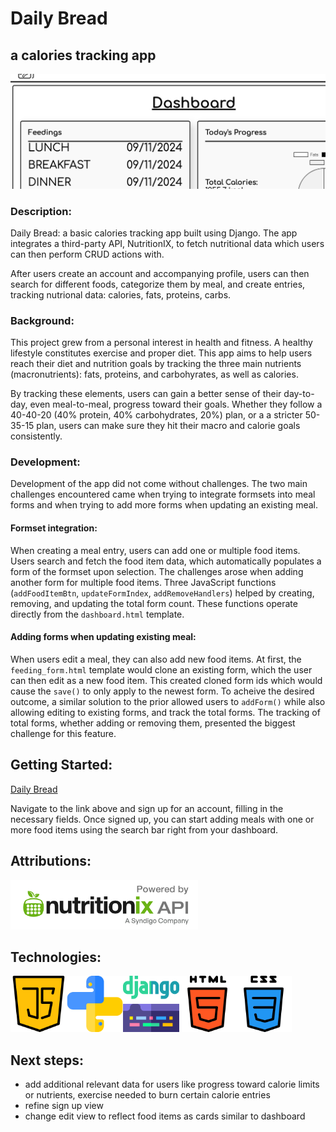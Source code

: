 # Daily Bread
## a calories tracking app

![Daily Bread Screenshot](./main_app/static/images/Daily-bread-screenshot.png)

### Description:
Daily Bread: a basic calories tracking app built using Django. The app integrates a third-party API, NutritionIX, to fetch nutritional data which users can then perform CRUD actions with.

After users create an account and accompanying profile, users can then search for different foods, categorize them by meal, and create entries, tracking nutrional data: calories, fats, proteins, carbs.

### Background:
This project grew from a personal interest in health and fitness. A healthy lifestyle constitutes exercise and proper diet. This app aims to help users reach their diet and nutrition goals by tracking the three main nutrients (macronutrients): fats, proteins, and carbohyrates, as well as calories.

By tracking these elements, users can gain a better sense of their day-to-day, even meal-to-meal, progress toward their goals. Whether they follow a 40-40-20 (40% protein, 40% carbohydrates, 20%) plan, or a a stricter 50-35-15 plan, users can make sure they hit their macro and calorie goals consistently.

### Development:
Development of the app did not come without challenges. The two main challenges encountered came when trying to integrate formsets into meal forms and when trying to add more forms when updating an existing meal.

#### Formset integration:
When creating a meal entry, users can add one or multiple food items. Users search and fetch the food item data, which automatically populates a form of the formset upon selection. The challenges arose when adding another form for multiple food items. Three JavaScript functions (`addFoodItemBtn`, `updateFormIndex`, `addRemoveHandlers`) helped by creating, removing, and updating the total form count. These functions operate directly from the `dashboard.html` template.

#### Adding forms when updating existing meal:
When users edit a meal, they can also add new food items. At first, the `feeding_form.html` template would clone an existing form, which the user can then edit as a new food item. This created cloned form ids which would cause the `save()` to only apply to the newest form. To acheive the desired outcome, a similar solution to the prior allowed users to `addForm()` while also allowing editing to existing forms, and track the total forms. The tracking of total forms, whether adding or removing them, presented the biggest challenge for this feature.

## Getting Started:
[Daily Bread](https://dailybread-5cf707dc2446.herokuapp.com/accounts/signup/)

Navigate to the link above and sign up for an account, filling in the necessary fields. Once signed up, you can start adding meals with one or more food items using the search bar right from your dashboard.

## Attributions:
<a href="https://www.nutritionix.com/business/api">
  <img src="./main_app/static/images/Updated_NutritionixAPI_hires_flat.png" alt="Nutritionix" width="300">
</a>

## Technologies:
<img src="./main_app/static/images/image.png" alt="JavaScript" width="90"><img src="./main_app/static/images/image-1.png" alt="Python" width="90"><img src="./main_app/static/images/image-3.png" alt="Django" width="90"><img src="./main_app/static/images/image-5.png" alt="HTML" width="90"><img src="./main_app/static/images/image-6.png" alt="CSS" width="90">

## Next steps:
- add additional relevant data for users like progress toward calorie limits or nutrients, exercise needed to burn certain calorie entries
- refine sign up view
- change edit view to reflect food items as cards similar to dashboard